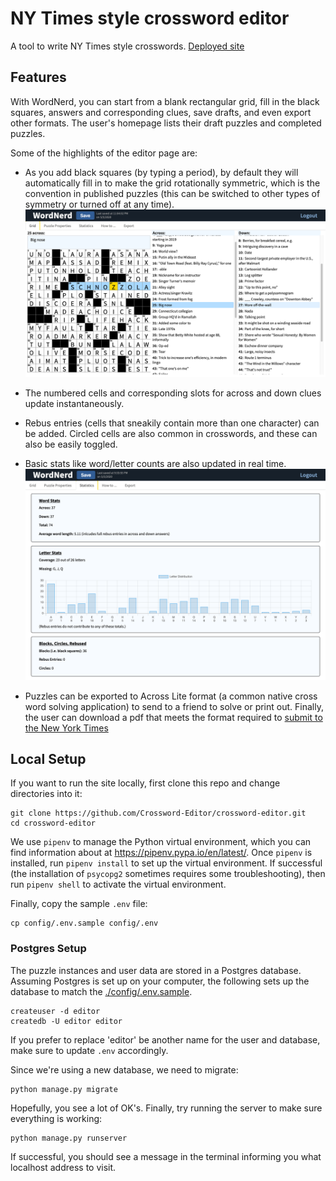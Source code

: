 # NY Times style crossword editor
A tool to write NY Times style crosswords. [Deployed site](https://crossword-editor.herokuapp.com/)

## Features
With WordNerd, you can start from a blank rectangular grid, fill in the black squares, answers and corresponding clues, save drafts, and even export other formats.
The user's homepage lists their draft puzzles and completed puzzles.

Some of the highlights of the editor page are:

* As you add black squares (by typing a period), by default they will automatically fill in to make the grid rotationally symmetric, which is the convention in published puzzles (this can be switched to other types of symmetry or turned off at any time). ![Screenshot of the puzzle editor](screenshot_editor.png "Screenshot of the puzzle editor")

* The numbered cells and corresponding slots for across and down clues update instantaneously.

* Rebus entries (cells that sneakily contain more than one character) can be added.  Circled cells are also common in crosswords, and these can also be easily toggled.

* Basic stats like word/letter counts are also updated in real time. ![Screenshot of the puzzle stats view](screenshot_stats.png "Screenshot of the puzzle stats view")

* Puzzles can be exported to Across Lite format (a common native cross word solving application) to send to a friend to solve or print out.
Finally, the user can download a pdf that meets the format required to [submit to the New York Times](https://www.nytimes.com/puzzles/submissions/crossword "New York Times submission guidelines") 


## Local Setup
If you want to run the site locally, first clone this repo and change directories into it:

``` shell
git clone https://github.com/Crossword-Editor/crossword-editor.git
cd crossword-editor
```
We use `pipenv` to manage the Python virtual environment, which you can find information about at <https://pipenv.pypa.io/en/latest/>.
Once `pipenv` is installed, run `pipenv install` to set up the virtual environment.
If successful (the installation of `psycopg2` sometimes requires some troubleshooting), then run `pipenv shell` to activate the virtual environment.

Finally, copy the sample `.env` file:

``` shell
cp config/.env.sample config/.env
```


### Postgres Setup
The puzzle instances and user data are stored in a Postgres database.
Assuming Postgres is set up on your computer, the following sets up the 
database to match the [./config/.env.sample](./config/.env.sample).
```shell
createuser -d editor
createdb -U editor editor
```
If you prefer to replace 'editor' be another name for the user and database, make sure to update `.env` accordingly.

Since we're using a new database, we need to migrate:
```shell
python manage.py migrate
```
Hopefully, you see a lot of OK's.
Finally, try running the server to make sure everything is working:
``` shell
python manage.py runserver
```
If successful, you should see a message in the terminal informing you what localhost address to visit.

<!--  LocalWords:  WordNerd psycopg
 -->
